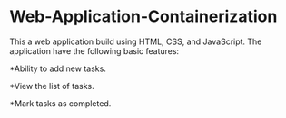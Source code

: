 # Web-Application-Containerization
This a web application build using HTML, CSS, and JavaScript. The application have the following basic features:
 
 *Ability to add new tasks.

 *View the list of tasks.

 *Mark tasks as completed.
